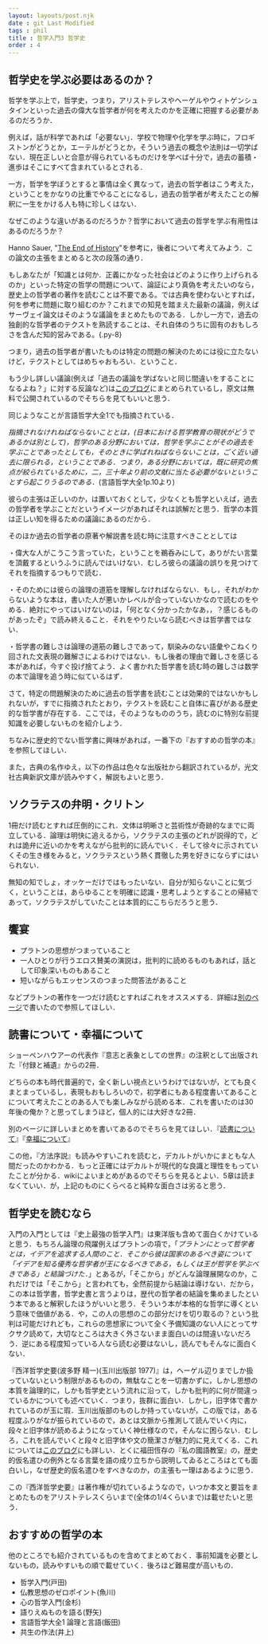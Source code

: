 ```yaml
---
layout: layouts/post.njk
date : git Last Modified 
tags : phil
title : 哲学入門3 哲学史
order : 4
---
```


## 哲学史を学ぶ必要はあるのか？

哲学を学ぶ上で，哲学史，つまり，アリストテレスやヘーゲルやウィトゲンシュタインといった過去の偉大な哲学者が何を考えたのかを正確に把握する必要があるのだろうか．

例えば，話が科学であれば「必要ない」．学校で物理や化学を学ぶ時に，フロギストンがどうとか，エーテルがどうとか，そういう過去の概念や法則は一切学ばない．現在正しいと合意が得られているものだけを学べば十分で，過去の蓄積・進歩はそこにすべて含まれているとされる．

一方，哲学を学ぼうとすると事情は全く異なって，過去の哲学者はこう考えた，ということをかなりの比重でやることになるし，過去の哲学者が考えたことの解釈に一生をかける人も特に珍しくはない．

なぜこのような違いがあるのだろうか？哲学において過去の哲学を学ぶ有用性はあるのだろうか？

Hanno Sauer, "[The End of History](https://www.tandfonline.com/doi/full/10.1080/0020174X.2022.2124542)"を参考に，後者について考えてみよう．この論文の主張をまとめると次の段落の通り．

もしあなたが「知識とは何か．正義にかなった社会はどのように作り上げられるのか」といった特定の哲学の問題について、論証により真偽を考えたいのなら，歴史上の哲学者の著作を読むことは不要である。では古典を使わないとすれば，何を参考に問題に取り組むのか？これまでの知見を踏まえた最新の議論，例えばサーヴェイ論文はそのような議論をまとめたものである．しかし一方で，過去の独創的な哲学者のテクストを熟読することは、それ自体のうちに固有のおもしろさを含んだ知的営みである。{.py-8}

つまり，<stbl>過去の哲学者が書いたものは特定の問題の解決のためには役に立たないけど，テクストとしてはめちゃおもろい．</stbl>ということ．

もう少し詳しい議論(例えば「過去の議論を学ばないと同じ間違いをすることになるよね？」に対する反論など)は<a href="https://uemurag.hatenablog.jp/entry/2022/09/24/075600" target="_blank" rel="noopener noreferrer">このブログ</a>にまとめられているし，原文は無料で公開されているのでそちらを見てもいいと思う．

同じようなことが言語哲学大全1でも指摘されている．

*指摘されなけれねばならないこととは，(日本における哲学教育の現状がどうであるかは別として)，哲学のある分野においては，哲学を学ぶことがその過去を学ぶことであったとしても，そのときに学ばれねばならないことは，ごく近い過去に限られる，ということである．つまり，ある分野においては，既に研究の焦点が絞られているために，二，三十年より前の文献に当たる必要がないということすら起こりうるのである．*(言語哲学大全1p.10より)

彼らの主張は正しいのか，は置いておくとして，少なくとも哲学といえば，過去の哲学者を学ぶことだというイメージがあればそれは誤解だと思う．哲学の本質は正しい知を得るための議論にあるのだから．

そのほか過去の哲学者の原著や解説書を読む時に注意すべきこととしては

・偉大な人がこうこう言っていた，ということを鵜呑みにして，ありがたい言葉を頂戴するというふうに読んではいけない．むしろ彼らの議論の誤りを見つけてそれを指摘するつもりで読む．

・そのためには彼らの論理の道筋を理解しなければならない．もし，それがわからないような本は，書いた人が悪いかレベルが合っていないかなので読むのをやめる．絶対にやってはいけないのは，「何となく分かったかなあ，，？感じるものがあったぞ」で読み終えること．それをやりたいなら読むべきは哲学書ではない．

・哲学書の難しさは論理の道筋の難しさであって，馴染みのない語彙やこねくり回された文表現の難解さによるわけではない．もし後者の理由で難しさを感じる本があれば，今すぐ投げ捨てよう．<stbl>よく書かれた哲学書を読む時の難しさは数学の本で論理を追う時に似ている</stbl>はず．

さて，特定の問題解決のために過去の哲学書を読むことは効果的ではないかもしれないが，すでに指摘されたとおり，テクストを読むこと自体に喜びがある歴史的な哲学書が存在する．ここでは，そのようなもののうち，読むのに特別な前提知識を必要しないものを紹介しよう．

ちなみに歴史的でない哲学書に興味があれば，一番下の『おすすめの哲学の本』を参照してほしい．

また，古典の名作ゆえ，以下の作品は色々な出版社から翻訳されているが，光文社古典新訳文庫が読みやすく，解説もよいと思う．

## ソクラテスの弁明・クリトン

1冊だけ読むとすれば圧倒的にこれ．文体は明晰さと芸術性が奇跡的なまでに両立している．論理は明快に追えるから，ソクラテスの主張のどれが説得的で，どれは詭弁に近いのかを考えながら批判的に読んでいく．そして徐々に示されていくその生き様をみると，ソクラテスという熱く貫徹した男を好きにならずにはいられない．

無知の知でしょ，オッケーだけではもったいない．自分が知らないことに気づく，ということは，あらゆることを明確に認識・思考しようとすることの帰結であって，ソクラテスがしていたことは本質的にこちらだろうと思う．

## 饗宴

- プラトンの思想がつまっていること
- 一人ひとりが行うエロス賛美の演説は，批判的に読めるものもあれば，話として印象深いものもあること
- 短いながらもエッセンスのつまった問答法があること

などプラトンの著作を一つだけ読むとすればこれをオススメする．詳細は[別のページ](/posts/philosophy/饗宴)で書いたので参照してほしい．

## 読書について・幸福について

ショーペンハウアーの代表作『意志と表象としての世界』の注釈として出版された『付録と補遺』からの2冊．

どちらの本も時代普遍的で，全く新しい視点というわけではないが，とても良くまとまっているし，表現もおもしろいので，初学者にもある程度書いてあることについて考えたことのある人でも楽しみながら読める本．これを書いたのは30年後の俺か？と思ってしまうほど，個人的には大好きな2冊．

別のページに詳しいまとめを書いてあるのでそちらを見てほしい．『[読書について](/posts/essay/読書について)』『[幸福について](/posts/essay/幸福について)』

この他，『方法序説』も読みやすい<sidenote-number></sidenote-number><sidenote>これを読むと，デカルトがいかにまともな人間だったのかわかる．もっと正確にはデカルトが現代的な良識と理性をもっていたことが分かる．wikiによいまとめがあるのでそちらを見るとよい．5章は読まなくていい．</sidenote>が，上記のものにくらべると純粋な面白さは劣ると思う．


## 哲学史を読むなら

入門の入門としては『史上最強の哲学入門』は東洋版も含めて面白くかけていると思う．もちろん論理の飛躍<sidenote-number></sidenote-number><sidenote>例えばプラトンの項で，「<i>プラトンにとって哲学者とは，イデアを追求する人間のこと．そこから彼は国家のあるべき姿について「イデアを知る優秀な哲学者が王になるべきである，もしくは王が哲学を学ぶべきである」と結論づけた．</i>」とあるが，「そこから」がどんな論理展開なのか，これだけでは「そこから」と言われても，全然前提から結論は導けない．だから，この本は哲学書，哲学史書と言うよりは，歴代の哲学者の結論を集めましたという本であると解釈したほうがいいと思う．そういう本が本格的な哲学に導くという意味で価値がある．</sidenote>や，この人の思想のこの部分だけを切り取るの？という批判は可能だけれども，これらの思想家について全く予備知識のない人にとってサクサク読めて，大切なところは大きく外さないまま面白いのは間違いないだろう．逆にある程度知っている人なら読む必要はないし，読んでもそんなに面白くない．

『西洋哲学史要(波多野 精一)(玉川出版部 1977)』は，ヘーゲル辺りまでしか扱っていないという制限があるものの，無駄なことを一切書かずに，しかし思想の本質を論理的に，しかも哲学史という流れに沿って，しかも批判的に何が間違っているかについても述べていく．<stbl>つまり，抜群に面白い．</stbl>しかし，旧字体で書かれているのが玉に瑕．玉川出版部のものしか持っていないが，この版では，ある程度ふりがなが振られているので，あとは文脈から推測して読んでいく内に，段々と旧字体が読めるようになっていく神仕様なので，そんなに困らない．むしろ，これを読んでいくと段々と旧字体や文の簡潔さが魅力的に見えてくる．これについては[このブログ](http://hgonzaemon.g1.xrea.com/kanadukai.html)にも詳しい．とくに福田恆存の『私の國語教室』の，歴史的仮名遣ひの例外となる言葉を語の成り立ちから説明してゐるところはとても面白いし，なぜ歴史的仮名遣ひをすべきなのか，の主張も一理はあるように思う．

この『西洋哲学史要』は著作権が切れているようなので，いつか本文と要旨をまとめたものをアリストテレスくらいまで(全体の1/4くらいまで)は載せたいと思う．

## おすすめの哲学の本

他のところでも紹介されているものを含めてまとめておく．事前知識を必要としないもの，読みやすいもの順で載せていく．後ろほど難易度が高いもの．

- 哲学入門(戸田)
- 仏教思想のゼロポイント(魚川)
- 心の哲学入門(金杉)
- 語りえぬものを語る(野矢)
- 言語哲学大全1 論理と言語(飯田)
- 共生の作法(井上)
